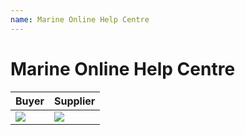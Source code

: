 ```yaml
---
name: Marine Online Help Centre
---
```


# Marine Online Help Centre

|**Buyer**|**Supplier**|
|:---|:---|   
|![](https://bwec-file.oss-cn-hongkong.aliyuncs.com/cms/Buyer.png)|![](https://bwec-file.oss-cn-hongkong.aliyuncs.com/cms/Supplier.png)|





